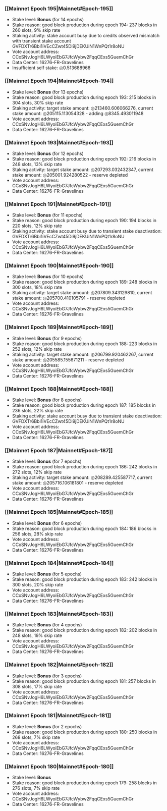 ### [[Mainnet Epoch 195|Mainnet#Epoch-195]]
* Stake level: **Bonus** (for 14 epochs)
* Stake reason: good block production during epoch 194: 237 blocks in 260 slots, 9% skip rate
* Staking activity: stake account busy due to credits observed mismatch with transient stake account GVFDXTr6Bbi1iVEcCZwt45Di9jDEKUiN1WnPQt1r8oNU
* Vote account address: CCxSNvJogH6LWyoiEbG7JfcWybw2FqqCExs5GuemChGr
* Data Center: 16276-FR-Gravelines
* Insufficient self stake: ◎0.513688968
### [[Mainnet Epoch 194|Mainnet#Epoch-194]]
* Stake level: **Bonus** (for 13 epochs)
* Stake reason: good block production during epoch 193: 215 blocks in 304 slots, 30% skip rate
* Staking activity: target stake amount: ◎213460.606066276, current stake amount: ◎205115.113054328 - adding ◎8345.493011948
* Vote account address: CCxSNvJogH6LWyoiEbG7JfcWybw2FqqCExs5GuemChGr
* Data Center: 16276-FR-Gravelines
### [[Mainnet Epoch 193|Mainnet#Epoch-193]]
* Stake level: **Bonus** (for 12 epochs)
* Stake reason: good block production during epoch 192: 216 blocks in 248 slots, 13% skip rate
* Staking activity: target stake amount: ◎207293.032432347, current stake amount: ◎205001.924280522 - reserve depleted
* Vote account address: CCxSNvJogH6LWyoiEbG7JfcWybw2FqqCExs5GuemChGr
* Data Center: 16276-FR-Gravelines
### [[Mainnet Epoch 191|Mainnet#Epoch-191]]
* Stake level: **Bonus** (for 11 epochs)
* Stake reason: good block production during epoch 190: 194 blocks in 220 slots, 12% skip rate
* Staking activity: stake account busy due to transient stake deactivation: GVFDXTr6Bbi1iVEcCZwt45Di9jDEKUiN1WnPQt1r8oNU
* Vote account address: CCxSNvJogH6LWyoiEbG7JfcWybw2FqqCExs5GuemChGr
* Data Center: 16276-FR-Gravelines
### [[Mainnet Epoch 190|Mainnet#Epoch-190]]
* Stake level: **Bonus** (for 10 epochs)
* Stake reason: good block production during epoch 189: 248 blocks in 300 slots, 18% skip rate
* Staking activity: target stake amount: ◎207809.343129810, current stake amount: ◎205700.410105791 - reserve depleted
* Vote account address: CCxSNvJogH6LWyoiEbG7JfcWybw2FqqCExs5GuemChGr
* Data Center: 16276-FR-Gravelines
### [[Mainnet Epoch 189|Mainnet#Epoch-189]]
* Stake level: **Bonus** (for 9 epochs)
* Stake reason: good block production during epoch 188: 223 blocks in 252 slots, 12% skip rate
* Staking activity: target stake amount: ◎206799.920462267, current stake amount: ◎205585.155671211 - reserve depleted
* Vote account address: CCxSNvJogH6LWyoiEbG7JfcWybw2FqqCExs5GuemChGr
* Data Center: 16276-FR-Gravelines
### [[Mainnet Epoch 188|Mainnet#Epoch-188]]
* Stake level: **Bonus** (for 8 epochs)
* Stake reason: good block production during epoch 187: 185 blocks in 236 slots, 22% skip rate
* Staking activity: stake account busy due to transient stake deactivation: GVFDXTr6Bbi1iVEcCZwt45Di9jDEKUiN1WnPQt1r8oNU
* Vote account address: CCxSNvJogH6LWyoiEbG7JfcWybw2FqqCExs5GuemChGr
* Data Center: 16276-FR-Gravelines
### [[Mainnet Epoch 187|Mainnet#Epoch-187]]
* Stake level: **Bonus** (for 7 epochs)
* Stake reason: good block production during epoch 186: 242 blocks in 272 slots, 12% skip rate
* Staking activity: target stake amount: ◎208289.425587717, current stake amount: ◎205716.106181801 - reserve depleted
* Vote account address: CCxSNvJogH6LWyoiEbG7JfcWybw2FqqCExs5GuemChGr
* Data Center: 16276-FR-Gravelines
### [[Mainnet Epoch 185|Mainnet#Epoch-185]]
* Stake level: **Bonus** (for 6 epochs)
* Stake reason: good block production during epoch 184: 186 blocks in 256 slots, 28% skip rate
* Vote account address: CCxSNvJogH6LWyoiEbG7JfcWybw2FqqCExs5GuemChGr
* Data Center: 16276-FR-Gravelines
### [[Mainnet Epoch 184|Mainnet#Epoch-184]]
* Stake level: **Bonus** (for 5 epochs)
* Stake reason: good block production during epoch 183: 242 blocks in 300 slots, 20% skip rate
* Vote account address: CCxSNvJogH6LWyoiEbG7JfcWybw2FqqCExs5GuemChGr
* Data Center: 16276-FR-Gravelines
### [[Mainnet Epoch 183|Mainnet#Epoch-183]]
* Stake level: **Bonus** (for 4 epochs)
* Stake reason: good block production during epoch 182: 202 blocks in 248 slots, 19% skip rate
* Vote account address: CCxSNvJogH6LWyoiEbG7JfcWybw2FqqCExs5GuemChGr
* Data Center: 16276-FR-Gravelines
### [[Mainnet Epoch 182|Mainnet#Epoch-182]]
* Stake level: **Bonus** (for 3 epochs)
* Stake reason: good block production during epoch 181: 257 blocks in 308 slots, 17% skip rate
* Vote account address: CCxSNvJogH6LWyoiEbG7JfcWybw2FqqCExs5GuemChGr
* Data Center: 16276-FR-Gravelines
### [[Mainnet Epoch 181|Mainnet#Epoch-181]]
* Stake level: **Bonus** (for 2 epochs)
* Stake reason: good block production during epoch 180: 250 blocks in 268 slots, 7% skip rate
* Vote account address: CCxSNvJogH6LWyoiEbG7JfcWybw2FqqCExs5GuemChGr
* Data Center: 16276-FR-Gravelines
### [[Mainnet Epoch 180|Mainnet#Epoch-180]]
* Stake level: **Bonus**
* Stake reason: good block production during epoch 179: 258 blocks in 276 slots, 7% skip rate
* Vote account address: CCxSNvJogH6LWyoiEbG7JfcWybw2FqqCExs5GuemChGr
* Data Center: 16276-FR-Gravelines